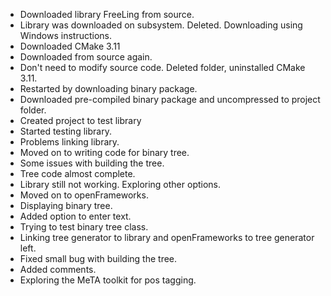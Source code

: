 + Downloaded library FreeLing from source.
+ Library was downloaded on subsystem. Deleted. Downloading using Windows instructions.
+ Downloaded CMake 3.11
+ Downloaded from source again.
+ Don't need to modify source code. Deleted folder, uninstalled CMake 3.11.
+ Restarted by downloading binary package.
+ Downloaded pre-compiled binary package and uncompressed to project folder.
+ Created project to test library
+ Started testing library.
+ Problems linking library.
+ Moved on to writing code for binary tree.
+ Some issues with building the tree.
+ Tree code almost complete.  
+ Library still not working. Exploring other options.
+ Moved on to openFrameworks.
+ Displaying binary tree.
+ Added option to enter text.
+ Trying to test binary tree class.
+ Linking tree generator to library and openFrameworks to tree generator left.
+ Fixed small bug with building the tree.
+ Added comments.
+ Exploring the MeTA toolkit for pos tagging.
